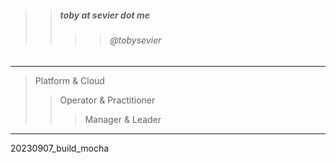 

> 
>> ##### toby at sevier dot me
>>>> ###### @tobysevier

---

> Platform & Cloud
>> Operator & Practitioner
>>> Manager & Leader

---



20230907_build_mocha